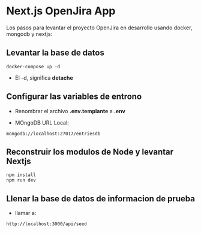 # Next.js OpenJira App

Los pasos para levantar el proyecto OpenJira en desarrollo usando docker, mongodb y nextjs:

## Levantar la base de datos

```
docker-compose up -d
```

- El -d, significa **detache**

## Configurar las variables de entrono

- Renombrar el archivo **.env.templante** a **.env**

- MOngoDB URL Local:

```
mongodb://localhost:27017/entriesdb
```

## Reconstruir los modulos de Node y levantar Nextjs

```
npm install
npm run dev
```

## Llenar la base de datos de informacion de prueba

- llamar a:

```
http://localhost:3000/api/seed
```
